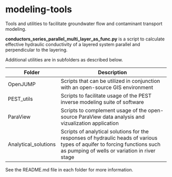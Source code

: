 # modeling-tools
Tools and utilities to facilitate groundwater flow and contaminant transport modeling.

__conductors_series_parallel_multi_layer_as_func.py__ is a script to calculate effective hydraulic conductivity of a layered system parallel and perpendicular to the layering.

Additional utilities are in subfolders as described below.

Folder | Description
-------------|---------------------------------------------------------------
OpenJUMP | Scripts that can be utilized in conjunction with an open-source GIS environment
PEST_utils | Scripts to facilitate usage of the PEST inverse modeling suite of software
ParaView   | Scripts to complement usage of the open-source ParaView data analysis and vizualization application
Analytical_solutions | Scripts of analytical solutions for the responses of hydraulic heads of various types of aquifer to forcing functions such as pumping of wells or variation in river stage

See the README.md file in each folder for more information.
